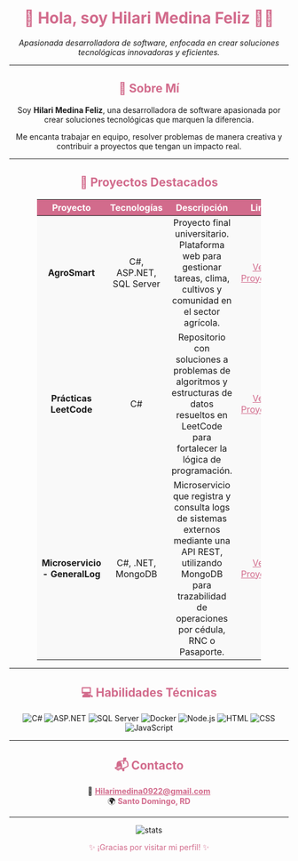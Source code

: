 <!-- Portafolio Profesional en GitHub en proceso...-->
<h1 align="center" style="color: #d26b8c;">🌸 Hola, soy Hilari Medina Feliz 👩‍💻</h1>
<p align="center">
  <em>Apasionada desarrolladora de software, enfocada en crear soluciones tecnológicas innovadoras y eficientes.</em>
</p>

---

<h2 align="center" style="color: #d26b8c;">🌟 Sobre Mí</h2>
<p align="center">
  Soy <strong>Hilari Medina Feliz</strong>, una desarrolladora de software apasionada por crear soluciones tecnológicas que marquen la diferencia.  
</p>
<p align="center">
  Me encanta trabajar en equipo, resolver problemas de manera creativa y contribuir a proyectos que tengan un impacto real.
</p>

---

<h2 align="center" style="color: #d26b8c;">💼 Proyectos Destacados</h2>
<div align="center">
  <table style="border-collapse: collapse; width: 80%; text-align: center; margin: auto; background-color: #f9f9f9;">
    <thead style="background-color: #d26b8c; color: #fff;">
      <tr>
        <th>Proyecto</th>
        <th>Tecnologías</th>
        <th>Descripción</th>
        <th>Link</th>
      </tr>
    </thead>
    <tbody>
      <tr>
        <td><strong>AgroSmart</strong></td>
        <td>C#, ASP.NET, SQL Server</td>
        <td>Proyecto final universitario. Plataforma web para gestionar tareas, clima, cultivos y comunidad en el sector agrícola.</td>
        <td><a href="https://github.com/HilariMF03/ProyectoFinal-AgroSmart" target="_blank" style="color: #d26b8c;">Ver Proyecto</a></td>
      </tr>
      <tr>
        <td><strong>Prácticas LeetCode</strong></td>
        <td>C#</td>
        <td>Repositorio con soluciones a problemas de algoritmos y estructuras de datos resueltos en LeetCode para fortalecer la lógica de programación.</td>
        <td><a href="https://github.com/HilariMF03/LeetCode-Practice" target="_blank" style="color: #d26b8c;">Ver Proyecto</a></td>
      </tr>
     <tr>
        <td><strong>Microservicio - GeneralLog</strong></td>
        <td>C#, .NET, MongoDB</td>
        <td>Microservicio que registra y consulta logs de sistemas externos mediante una API REST, utilizando MongoDB para trazabilidad de operaciones por cédula, RNC o Pasaporte.</td>
        <td><a href="https://github.com/HilariMF03/GeneralLog" target="_blank" style="color: #d26b8c;">Ver Proyecto</a></td>
      </tr>
    </tbody>
  </table>
</div>

---

<h2 align="center" style="color: #d26b8c;">💻 Habilidades Técnicas</h2>
<div align="center">
  <p>
    <img src="https://img.shields.io/badge/-C%23-239120?logo=csharp&logoColor=white&style=for-the-badge" alt="C#" />
    <img src="https://img.shields.io/badge/-ASP.NET-512BD4?logo=dotnet&logoColor=white&style=for-the-badge" alt="ASP.NET" />
    <img src="https://img.shields.io/badge/-SQL_Server-CC2927?logo=microsoftsqlserver&logoColor=white&style=for-the-badge" alt="SQL Server" />
    <img src="https://img.shields.io/badge/-Docker-2496ED?logo=docker&logoColor=white&style=for-the-badge" alt="Docker" />
    <img src="https://img.shields.io/badge/-Node.js-339933?logo=nodedotjs&logoColor=white&style=for-the-badge" alt="Node.js" />
    <img src="https://img.shields.io/badge/-HTML-E34F26?logo=html5&logoColor=white&style=for-the-badge" alt="HTML" />
    <img src="https://img.shields.io/badge/-CSS-1572B6?logo=css3&logoColor=white&style=for-the-badge" alt="CSS" />
    <img src="https://img.shields.io/badge/-JavaScript-F7DF1E?logo=javascript&logoColor=black&style=for-the-badge" alt="JavaScript" />
  </p>
</div>

---

<h2 align="center" style="color: #d26b8c;">📬 Contacto</h2>
<p align="center">
  📧 <a href="mailto:Hilarimedina0922@gmail.com" style="color: #d26b8c;"><strong>Hilarimedina0922@gmail.com</strong></a><br>
  🌍 <strong style="color: #d26b8c;"> Santo Domingo, RD</strong><br>
</p>

---

<p align="center">
  <img src="https://github-readme-stats.vercel.app/api?username=HilariMF&show_icons=true&theme=radical" alt="stats"/>
</p>

<p align="center" style="color: #d26b8c;">✨ ¡Gracias por visitar mi perfil! ✨</p>
